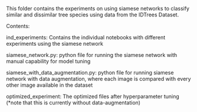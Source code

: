 This folder contains the experiments on using siamese networks to classify similar and dissimilar tree species using data from the IDTrees Dataset.

Contents:

ind_experiments: Contains the individual notebooks with different experiments using the siamese network

siamese_network.py: python file for running the siamese network with manual capability for model tuning

siamese_with_data_augmentation.py: python file for running siamese network with data augmentation, where each image is compared with every other image available in the dataset

optimized_experiment: The optimized files after hyperparameter tuning (*note that this is currently without data-augmentation)
